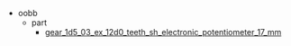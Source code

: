 * oobb
  * part
    * [gear_1d5_03_ex_12d0_teeth_sh_electronic_potentiometer_17_mm](oobb/part/gear_1d5_03_ex_12d0_teeth_sh_electronic_potentiometer_17_mm)
